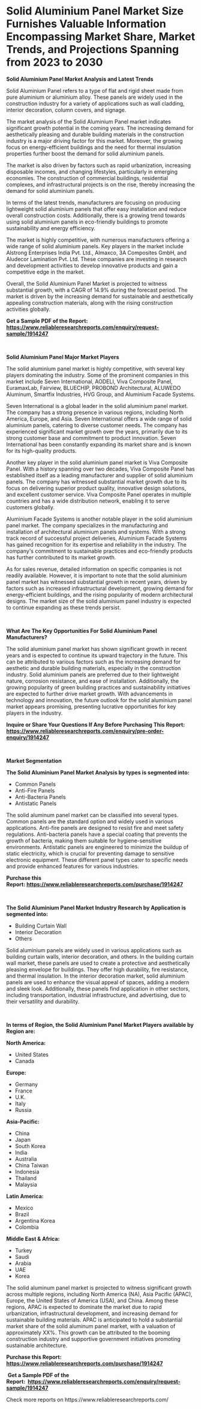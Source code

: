 <p><h1>Solid Aluminium Panel Market Size Furnishes Valuable Information Encompassing Market Share, Market Trends, and Projections Spanning from 2023 to 2030</h1></p><p><strong>Solid Aluminium Panel Market Analysis and Latest Trends</strong></p>
<p><p>Solid Aluminium Panel refers to a type of flat and rigid sheet made from pure aluminium or aluminium alloy. These panels are widely used in the construction industry for a variety of applications such as wall cladding, interior decoration, column covers, and signage.</p><p>The market analysis of the Solid Aluminium Panel market indicates significant growth potential in the coming years. The increasing demand for aesthetically pleasing and durable building materials in the construction industry is a major driving factor for this market. Moreover, the growing focus on energy-efficient buildings and the need for thermal insulation properties further boost the demand for solid aluminium panels.</p><p>The market is also driven by factors such as rapid urbanization, increasing disposable incomes, and changing lifestyles, particularly in emerging economies. The construction of commercial buildings, residential complexes, and infrastructural projects is on the rise, thereby increasing the demand for solid aluminium panels.</p><p>In terms of the latest trends, manufacturers are focusing on producing lightweight solid aluminium panels that offer easy installation and reduce overall construction costs. Additionally, there is a growing trend towards using solid aluminium panels in eco-friendly buildings to promote sustainability and energy efficiency.</p><p>The market is highly competitive, with numerous manufacturers offering a wide range of solid aluminium panels. Key players in the market include Alstrong Enterprises India Pvt. Ltd., Almaxco, 3A Composites GmbH, and Aludecor Lamination Pvt. Ltd. These companies are investing in research and development activities to develop innovative products and gain a competitive edge in the market.</p><p>Overall, the Solid Aluminium Panel Market is projected to witness substantial growth, with a CAGR of 14.9% during the forecast period. The market is driven by the increasing demand for sustainable and aesthetically appealing construction materials, along with the rising construction activities globally.</p></p>
<p><strong>Get a Sample PDF of the Report:&nbsp; <a href="https://www.reliableresearchreports.com/enquiry/request-sample/1914247">https://www.reliableresearchreports.com/enquiry/request-sample/1914247</a></strong></p>
<p>&nbsp;</p>
<p><strong>Solid Aluminium Panel Major Market Players</strong></p>
<p><p>The solid aluminium panel market is highly competitive, with several key players dominating the industry. Some of the prominent companies in this market include Seven International, AODELI, Viva Composite Panel, EuramaxLab, Fairview, BLUECHIP, PROBOND Architectural, ALUWEDO Aluminum, Smartfix Industries, HVG Group, and Aluminium Facade Systems.</p><p>Seven International is a global leader in the solid aluminium panel market. The company has a strong presence in various regions, including North America, Europe, and Asia. Seven International offers a wide range of solid aluminium panels, catering to diverse customer needs. The company has experienced significant market growth over the years, primarily due to its strong customer base and commitment to product innovation. Seven International has been constantly expanding its market share and is known for its high-quality products.</p><p>Another key player in the solid aluminium panel market is Viva Composite Panel. With a history spanning over two decades, Viva Composite Panel has established itself as a leading manufacturer and supplier of solid aluminium panels. The company has witnessed substantial market growth due to its focus on delivering superior product quality, innovative design solutions, and excellent customer service. Viva Composite Panel operates in multiple countries and has a wide distribution network, enabling it to serve customers globally.</p><p>Aluminium Facade Systems is another notable player in the solid aluminium panel market. The company specializes in the manufacturing and installation of architectural aluminium panels and systems. With a strong track record of successful project deliveries, Aluminium Facade Systems has gained recognition for its expertise and reliability in the industry. The company's commitment to sustainable practices and eco-friendly products has further contributed to its market growth.</p><p>As for sales revenue, detailed information on specific companies is not readily available. However, it is important to note that the solid aluminium panel market has witnessed substantial growth in recent years, driven by factors such as increased infrastructural development, growing demand for energy-efficient buildings, and the rising popularity of modern architectural designs. The market size of the solid aluminium panel industry is expected to continue expanding as these trends persist.</p></p>
<p>&nbsp;</p>
<p><strong>What Are The Key Opportunities For Solid Aluminium Panel Manufacturers?</strong></p>
<p><p>The solid aluminium panel market has shown significant growth in recent years and is expected to continue its upward trajectory in the future. This can be attributed to various factors such as the increasing demand for aesthetic and durable building materials, especially in the construction industry. Solid aluminium panels are preferred due to their lightweight nature, corrosion resistance, and ease of installation. Additionally, the growing popularity of green building practices and sustainability initiatives are expected to further drive market growth. With advancements in technology and innovation, the future outlook for the solid aluminium panel market appears promising, presenting lucrative opportunities for key players in the industry.</p></p>
<p><strong>Inquire or Share Your Questions If Any Before Purchasing This Report: <a href="https://www.reliableresearchreports.com/enquiry/pre-order-enquiry/1914247">https://www.reliableresearchreports.com/enquiry/pre-order-enquiry/1914247</a></strong></p>
<p>&nbsp;</p>
<p><strong>Market Segmentation</strong></p>
<p><strong>The Solid Aluminium Panel Market Analysis by types is segmented into:</strong></p>
<p><ul><li>Common Panels</li><li>Anti-Fire Panels</li><li>Anti-Bacteria Panels</li><li>Antistatic Panels</li></ul></p>
<p><p>The solid aluminum panel market can be classified into several types. Common panels are the standard option and widely used in various applications. Anti-fire panels are designed to resist fire and meet safety regulations. Anti-bacteria panels have a special coating that prevents the growth of bacteria, making them suitable for hygiene-sensitive environments. Antistatic panels are engineered to minimize the buildup of static electricity, which is crucial for preventing damage to sensitive electronic equipment. These different panel types cater to specific needs and provide enhanced features for various industries.</p></p>
<p><strong>Purchase this Report:&nbsp;<a href="https://www.reliableresearchreports.com/purchase/1914247">https://www.reliableresearchreports.com/purchase/1914247</a></strong></p>
<p>&nbsp;</p>
<p><strong>The Solid Aluminium Panel Market Industry Research by Application is segmented into:</strong></p>
<p><ul><li>Building Curtain Wall</li><li>Interior Decoration</li><li>Others</li></ul></p>
<p><p>Solid aluminium panels are widely used in various applications such as building curtain walls, interior decoration, and others. In the building curtain wall market, these panels are used to create a protective and aesthetically pleasing envelope for buildings. They offer high durability, fire resistance, and thermal insulation. In the interior decoration market, solid aluminium panels are used to enhance the visual appeal of spaces, adding a modern and sleek look. Additionally, these panels find application in other sectors, including transportation, industrial infrastructure, and advertising, due to their versatility and durability.</p></p>
<p>&nbsp;</p>
<p><strong>In terms of Region, the Solid Aluminium Panel Market Players available by Region are:</strong></p>
<p>
    <p> <strong> North America: </strong>
        <ul>
            <li>United States</li>
            <li>Canada</li>
        </ul>
        </p> 
    <p> <strong> Europe: </strong>
        <ul>
            <li>Germany</li>
            <li>France</li>
            <li>U.K.</li>
            <li>Italy</li>
            <li>Russia</li>
        </ul>
        </p> 
    <p> <strong> Asia-Pacific: </strong>
        <ul>
            <li>China</li>
            <li>Japan</li>
            <li>South Korea</li>
            <li>India</li>
            <li>Australia</li>
            <li>China Taiwan</li>
            <li>Indonesia</li>
            <li>Thailand</li>
            <li>Malaysia</li>
        </ul>
        </p> 
    <p> <strong> Latin America: </strong>
        <ul>
            <li>Mexico</li>
            <li>Brazil</li>
            <li>Argentina Korea</li>
            <li>Colombia</li>
        </ul>
        </p> 
    <p> <strong> Middle East & Africa: </strong>
        <ul>
            <li>Turkey</li>
            <li>Saudi</li>
            <li>Arabia</li>
            <li>UAE</li>
            <li>Korea</li>
        </ul>
    </p>
    </p>
<p><p>The solid aluminum panel market is projected to witness significant growth across multiple regions, including North America (NA), Asia Pacific (APAC), Europe, the United States of America (USA), and China. Among these regions, APAC is expected to dominate the market due to rapid urbanization, infrastructural development, and increasing demand for sustainable building materials. APAC is anticipated to hold a substantial market share of the solid aluminum panel market, with a valuation of approximately XX%. This growth can be attributed to the booming construction industry and supportive government initiatives promoting sustainable architecture.</p></p>
<p><strong>Purchase this Report: <a href="https://www.reliableresearchreports.com/purchase/1914247">https://www.reliableresearchreports.com/purchase/1914247</a></strong></p>
<p>&nbsp;<strong>Get a Sample PDF of the Report:&nbsp;&nbsp;<a href="https://www.reliableresearchreports.com/enquiry/request-sample/1914247">https://www.reliableresearchreports.com/enquiry/request-sample/1914247</a></strong></p>
<p><strong></strong></p>
<p>Check more reports on https://www.reliableresearchreports.com/</p>